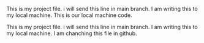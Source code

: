 This is my project file. i will send this line in main branch. I am writing this to my local machine. This is our local machine code.

This is my project file. i will send this line in main branch. I am writing this to my local machine. I am chanching this file in github.

